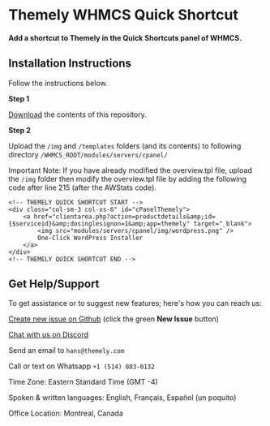 # Themely WHMCS Quick Shortcut

#### Add a shortcut to Themely in the Quick Shortcuts panel of WHMCS.

## Installation Instructions

Follow the instructions below.

**Step 1**

[Download](https://github.com/ismaelyws/Themely-WHMCS-Quick-Shortcut/archive/master.zip) the contents of this repository.

**Step 2**

Upload the `/img` and `/templates` folders (and its contents) to following directory `/WHMCS_ROOT/modules/servers/cpanel/`

Important Note: If you have already modified the overview.tpl file, upload the `/img` folder then modify the overview.tpl file by adding the following code after line 215 (after the AWStats code).

	<!-- THEMELY QUICK SHORTCUT START -->
	<div class="col-sm-3 col-xs-6" id="cPanelThemely">
	    <a href="clientarea.php?action=productdetails&amp;id={$serviceid}&amp;dosinglesignon=1&amp;app=themely" target="_blank">
	        <img src="modules/servers/cpanel/img/wordpress.png" />
	        One-Click WordPress Installer
	    </a>
	</div>
	<!-- THEMELY QUICK SHORTCUT END -->

## Get Help/Support

To get assistance or to suggest new features; here's how you can reach us:

[Create new issue on Github](https://github.com/ismaelyws/themely-whmcs-hook/issues) (click the green **New Issue** button)

[Chat with us on Discord](https://discord.gg/f3m2Pmp)

Send an email to `hans@themely.com`

Call or text on Whatsapp `+1 (514) 883-0132`

Time Zone: Eastern Standard Time (GMT -4)

Spoken & written languages: English, Français, Español (un poquito)

Office Location: Montreal, Canada
